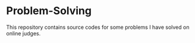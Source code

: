 # Problem-Solving
This repository contains source codes for some problems I have solved on online judges.
